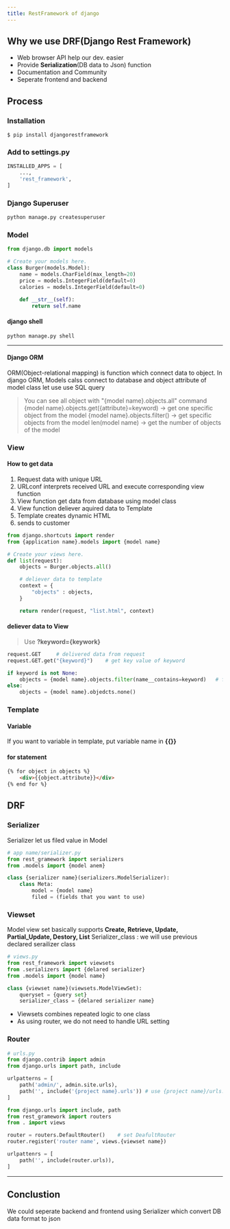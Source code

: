 ```yaml
---
title: RestFramework of django
---
```


## Why we use DRF(Django Rest Framework)
- Web browser API help our dev. easier
- Provide **Serialization**(DB data to Json) function
- Documentation and Community
- Seperate frontend and backend

## Process
### Installation

```
$ pip install djangorestframework
```

### Add to settings.py

```python
INSTALLED_APPS = [
    ...,
    'rest_framework',
]
```

### Django Superuser

```python
python manage.py createsuperuser
```

### Model

```python
from django.db import models

# Create your models here.
class Burger(models.Model):
    name = models.CharField(max_length=20)
    price = models.IntegerField(default=0)
    calories = models.IntegerField(default=0)

    def __str__(self):
        return self.name
```

#### django shell

```shell
python manage.py shell
```

<hr>

#### Django ORM
ORM(Object-relational mapping) is function which connect data to object. In django ORM, Models calss connect to database and object attribute of model class let use use SQL query
> You can see all object with "{model name}.objects.all" command
> {model name}.objects.get({attribute}=keyword)
-> get one specific object from the model
> {model name}.objects.filter()
-> get specific objects from the model
> len(model name)
-> get the number of objects of the model

### View
#### How to get data
1. Request data with unique URL
2. URLconf interprets received URL and execute corresponding view function
3. View function get data from database using model class 
4. View function deliever aquired data to Template
5. Template creates dynamic HTML
6. sends to customer

```python
from django.shortcuts import render
from {application name}.models import {model name}

# Create your views here.
def list(request):
    objects = Burger.objects.all()

    # deliever data to template
    context = {
        "objects" : objects,
    }

    return render(request, "list.html", context)
```

#### deliever data to View
> Use **?keyword={keywork}**

```python
request.GET     # delivered data from request
request.GET.get("{keyword}")    # get key value of keyword 

if keyword is not None:
    objects = {model name}.objects.filter(name__contains=keyword)   # find objects which containes keyword in the attribute
else:
    objects = {model name}.objedcts.none()

```

### Template
#### Variable
If you want to variable in template, put variable name in **{{}}**

#### for statement

```html
{% for object in objects %}
    <div>{{object.attribute}}</div>
{% end for %}
```

## DRF
### Serializer
Serializer let us filed value in Model 

```python
# app name/serializer.py
from rest_gramework import serializers
from .models import {model anem}

class {serializer name}(serializers.ModelSerializer):
    class Meta:
        model = {model name}
        filed = (fields that you want to use)
```

### Viewset
Model view set basically supports **Create, Retrieve, Update, Partial_Update, Destory, List**
Serializer_class : we will use previous declared serailizer class

```python
# views.py
from rest_framework import viewsets
from .serializers import {delared serializer}
from .models import {model name}

class {viewset name}(viewsets.ModelViewSet):
    queryset = {query set}
    serializer_class = {delared serializer name}
```

- Viewsets combines repeated logic to one class
- As using router, we do not need to handle URL setting

### Router

```python
# urls.py
from django.contrib import admin
from django.urls import path, include

urlpatterns = [
    path('admin/', admin.site.urls),
    path('', include('{project name}.urls')) # use {project name}/urls.py
]
```

```python
from django.urls import include, path
from rest_gramework import routers
from . import views

router = routers.DefaultRouter()    # set DeafultRouter
router.register('router name', views.{viewset name})

urlpattenrs = [
    path('', include(router.urls)),
]
```

<hr>

## Conclustion
We could seperate backend and frontend using Serializer which convert DB data format to json